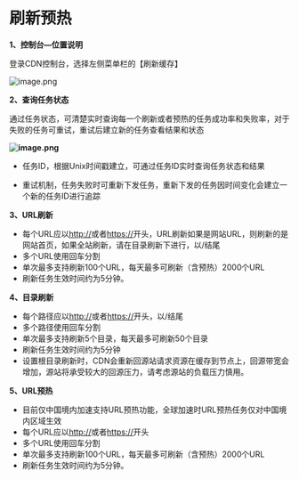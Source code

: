 # **刷新预热**

**1、控制台—位置说明**

登录CDN控制台，选择左侧菜单栏的【刷新缓存】                                              

 ![image.png](https://img1.jcloudcs.com/cms/b4021e8c-827e-4331-9617-301ea758423020180117163325.png)

**2、查询任务状态**

通过任务状态，可清楚实时查询每一个刷新或者预热的任务成功率和失败率，对于失败的任务可重试，重试后建立新的任务查看结果和状态

**![image.png](https://img1.jcloudcs.com/cms/3c752f53-54cd-4919-a95d-33f70b30c5dc20180205101014.png)**

- 任务ID，根据Unix时间戳建立，可通过任务ID实时查询任务状态和结果

- 重试机制，任务失败时可重新下发任务，重新下发的任务因时间变化会建立一个新的任务ID进行追踪

  

**3、URL刷新**

* 每个URL应以<http://>或者<https://>开头，URL刷新如果是网站URL，则刷新的是网站首页，如果全站刷新，请在目录刷新下进行，以/结尾
* 多个URL使用回车分割
* 单次最多支持刷新100个URL，每天最多可刷新（含预热）2000个URL
* 刷新任务生效时间约为5分钟。

 

**4、目录刷新**

* 每个路径应以<http://>或者<https://>开头，以/结尾
* 多个路径使用回车分割
* 单次最多支持刷新5个目录，每天最多可刷新50个目录
* 刷新任务生效时间约为5分钟
* 设置根目录刷新时，CDN会重新回源站请求资源在缓存到节点上，回源带宽会增加，源站将承受较大的回源压力，请考虑源站的负载压力慎用。

 

**5、URL预热**
* 目前仅中国境内加速支持URL预热功能，全球加速时URL预热任务仅对中国境内区域生效
* 每个URL应以<http://>或者<https://>开头
* 多个URL使用回车分割
* 单次最多支持刷新100个URL，每天最多可刷新（含预热）2000个URL
* 刷新任务生效时间约为5分钟。

